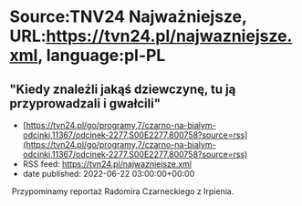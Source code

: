 # Source:TNV24 Najważniejsze, URL:https://tvn24.pl/najwazniejsze.xml, language:pl-PL

## "Kiedy znaleźli jakąś dziewczynę, tu ją przyprowadzali i gwałcili"
 - [https://tvn24.pl/go/programy,7/czarno-na-bialym-odcinki,11367/odcinek-2277,S00E2277,800758?source=rss](https://tvn24.pl/go/programy,7/czarno-na-bialym-odcinki,11367/odcinek-2277,S00E2277,800758?source=rss)
 - RSS feed: https://tvn24.pl/najwazniejsze.xml
 - date published: 2022-06-22 03:00:00+00:00

<img alt="" src="https://tvn24.pl/najnowsze/cdn-zdjecie-1cnkf9-zwykla-rodzina-reportaz-cnb-5759028/alternates/LANDSCAPE_1280" />
    Przypominamy reportaż Radomira Czarneckiego z Irpienia.

